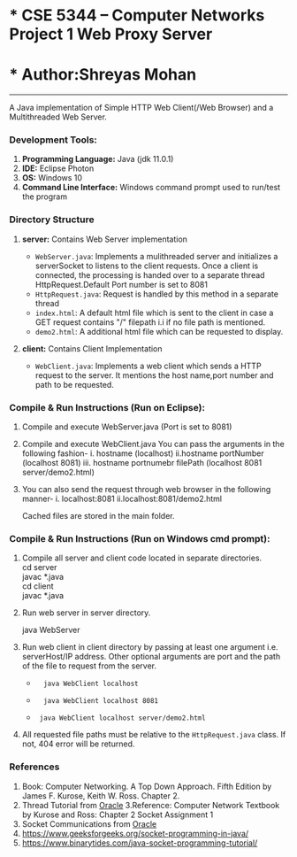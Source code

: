 
# * CSE 5344 – Computer Networks Project 1 Web Proxy Server
# * Author:Shreyas Mohan
 
 

-----------
A Java implementation of Simple HTTP Web Client(/Web Browser) and a Multithreaded Web Server.

### Development Tools:    
1. **Programming Language:** Java (jdk 11.0.1)
2. **IDE:** Eclipse Photon
4. **OS:** Windows 10
5. **Command Line Interface:** Windows command prompt used to run/test the program

### Directory Structure
1. **server:** Contains Web Server implementation  
    * `WebServer.java`: Implements a mulithreaded server and initializes a serverSocket to listens to the client requests. Once a client is connected, the processing is handed over to a separate thread HttpRequest.Default Port number is set to 8081
    * `HttpRequest.java`: Request is handled by this method in a separate thread
    * `index.html`: A default html file which is sent to the client in case a GET request contains "/" filepath i.i if no file path is mentioned.
    * `demo2.html`: A additional html file which can be requested to display.
	

2. **client:** Contains Client Implementation
    * `WebClient.java`: Implements a web client which sends a HTTP request to the server. It mentions the host name,port number and path to be requested.
    
### Compile & Run Instructions (Run on Eclipse):

1. Compile and execute WebServer.java (Port is set to 8081)
2. Compile and execute WebClient.java
   You can pass the arguments in the following fashion-
   i. hostname (localhost)
   ii.hostname portNumber (localhost 8081)
   iii. hostname portnumebr filePath (localhost 8081 server/demo2.html)
3. You can also send the request through web browser in the following manner-
    i. localhost:8081
    ii.localhost:8081/demo2.html
    
    Cached files are stored in the main folder.
    
### Compile & Run Instructions (Run on Windows cmd prompt):

1. Compile all server and client code located in separate directories.  
	cd server    
	javac *.java      
	cd client     
	javac *.java      

3. Run web server in server directory. 

	java WebServer


4. Run web client in client directory by passing at least one argument i.e. serverHost/IP address. Other optional arguments are port and the path of the file to request from the server.

	*       java WebClient localhost

	*       java WebClient localhost 8081
    
	*      java WebClient localhost server/demo2.html




5. All requested file paths must be relative to the `HttpRequest.java` class. If not, 404 error will be returned.


### References

1. Book: Computer Networking. A Top Down Approach. Fifth Edition by James F. Kurose, Keith W. Ross. Chapter 2.
2. Thread Tutorial from [Oracle](http://docs.oracle.com/javase/tutorial/essential/concurrency/runthread.html)
3.Reference: Computer Network Textbook by Kurose and Ross: Chapter 2 Socket Assignment 1
4. Socket Communications from [Oracle](http://www.oracle.com/technetwork/java/socket-140484.html)
5. https://www.geeksforgeeks.org/socket-programming-in-java/
6. https://www.binarytides.com/java-socket-programming-tutorial/
